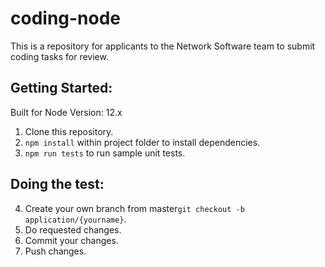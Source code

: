 # coding-node
This is a repository for applicants to the Network Software team to submit coding tasks for review.

## Getting Started:
Built for Node Version: 12.x

1. Clone this repository.
2. `npm install` within project folder to install dependencies.
3. `npm run tests` to run sample unit tests.

## Doing the test:
4. Create your own branch from master`git checkout -b application/{yourname}`.
5. Do requested changes.
6. Commit your changes.
7. Push changes.